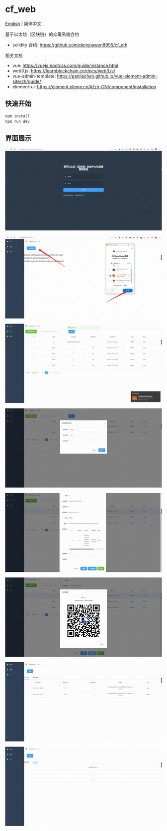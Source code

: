 # cf_web

[English](./README.md) | 简体中文

基于以太坊（区块链）的众筹系统合约

* solidity 合约: <https://github.com/dengjiawen8955/cf_eth>

相关文档

* vue: <https://vuejs.bootcss.com/guide/instance.html>
* web3.js: <https://learnblockchain.cn/docs/web3.js/>
* vue-admin-template: <https://panjiachen.github.io/vue-element-admin-site/zh/guide/>
* element-ui: <https://element.eleme.cn/#/zh-CN/component/installation>

## 快速开始

```bash
npm install 
npm run dev
```

## 界面展示

![login](images/2022-02-0420230109185012.png)

![wallet](images/2022-02-0420230109185155.png)

![cf1](images/2022-02-0420230109185717.png)

![create_cf2](images/2022-02-0420230109185307.png)

![detail_cf3](images/2022-02-0420230109185435.png)

![code_cf4](images/2022-02-0420230109185452.png)

![mine1](images/2022-02-0420230109185734.png)

![mine2](images/2022-02-0420230109185902.png)
